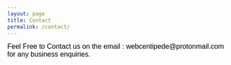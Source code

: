 ```yaml
---
layout: page
title: Contact
permalink: /contact/
---
```


   <div style="font-family: Verdana, Geneva, Tahoma, sans-serif;font-size: 16px;color: black;">  
Feel Free to Contact us on the email : webcentipede@protonmail.com for any business enquiries.
</div>
